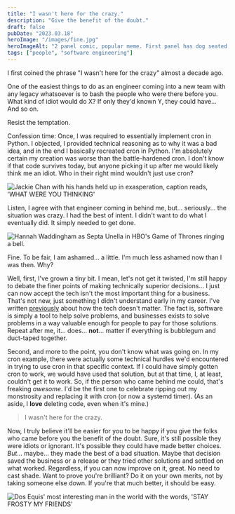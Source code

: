 ```yaml
---
title: "I wasn't here for the crazy."
description: "Give the benefit of the doubt."
draft: false
pubDate: "2023.03.18"
heroImage: "/images/fine.jpg"
heroImageAlt: "2 panel comic, popular meme. First panel has dog seated in a room on fire. Second panel is a close up of the same dog, fire in the background with the speech bubble, 'THIS IS FINE.'"
tags: ["people", "software engineering"]
---
```


I first coined the phrase "I wasn't here for the crazy" almost a decade ago.

One of the easiest things to do as an engineer coming into a new team with any legacy whatsoever is to bash the people who were there before you. What kind of idiot would do X? If only they'd known Y, they could have... And so on.

Resist the temptation.

Confession time: Once, I was required to essentially implement cron in Python. I objected, I provided technical reasoning as to why it was a bad idea, and in the end I basically recreated cron in Python. I'm absolutely certain my creation was worse than the battle-hardened cron. I don't know if that code survives today, but anyone picking it up after me would likely think me an idiot. Who in their right mind wouldn't just use cron?

![Jackie Chan with his hands held up in exasperation, caption reads, 'WHAT WERE YOU THINKING'](/images/what-were-you-thinking.jpg)

Listen, I agree with that engineer coming in behind me, but... seriously... the situation was crazy. I had the best of intent. I didn't want to do what I eventually did. It simply needed to get done.

![Hannah Waddingham as Septa Unella in HBO's Game of Thrones ringing a bell.](/images/shame.png)

Fine. To be fair, I am ashamed... a little. I'm much less ashamed now than I was then. Why?

Well, first, I've grown a tiny bit. I mean, let's not get it twisted, I'm still happy to debate the finer points of making technically superior decisions... I just can now accept the tech isn't the most important thing for a business. That's not new, just something I didn't understand early in my career. I've written [previously](./20230120.md) about how the tech doesn't matter. The fact is, software is simply a tool to help solve problems, and businesses exists to solve problems in a way valuable enough for people to pay for those solutions. Repeat after me, it... does... **not**... matter if everything is bubblegum and duct-taped together.

Second, and more to the point, you don't know what was going on. In my cron example, there were actually some technical hurdles we'd encountered in trying to use cron in that specific context. If I could have simply gotten cron to work, we would have used that solution, but at that time, I, at least, couldn't get it to work. So, if the person who came behind me could, that's freaking *awesome*. I'd be the first one to celebrate ripping out my monstrosity and replacing it with cron (or now a systemd timer). (As an aside, I **love** deleting code, even when it's mine.)

> I wasn't here for the crazy.

Now, I truly believe it'll be easier for you to be happy if you give the folks who came before you the benefit of the doubt. Sure, it's still possible they were idiots or ignorant. It's possible they could have made better choices. *But*... maybe... they made the best of a bad situation. Maybe that decision saved the business or a release or they tried other solutions and settled on what worked. Regardless, if you can now improve on it, great. No need to cast shade. Want to prove you're brilliant? Do it on your own merits, not by taking someone else down. If you're that much better, it should be easy.

![Dos Equis' most interesting man in the world with the words, 'STAY FROSTY MY FRIENDS'](/images/frosty.jpg)